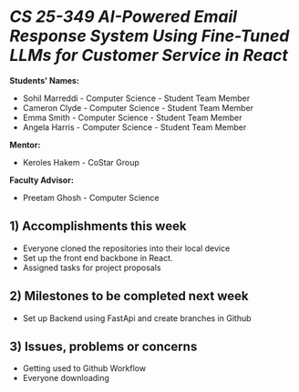 # *CS 25-349 AI-Powered Email Response System Using Fine-Tuned LLMs for Customer Service in React*

**Students' Names:** 
- Sohil Marreddi - Computer Science - Student Team Member
- Cameron Clyde - Computer Science - Student Team Member
- Emma Smith - Computer Science - Student Team Member
- Angela Harris - Computer Science - Student Team Member

**Mentor:** 
- Keroles Hakem - CoStar Group

**Faculty Advisor:** 
- Preetam Ghosh - Computer Science


## 1) Accomplishments this week ##
   - Everyone cloned the repositories into their local device 
   - Set up the front end backbone in React.
   - Assigned tasks for project proposals
## 2) Milestones to be completed next week ##
   - Set up Backend using FastApi and create branches in Github

## 3) Issues, problems or concerns ##
   - Getting used to Github Workflow
   - Everyone downloading 
   


